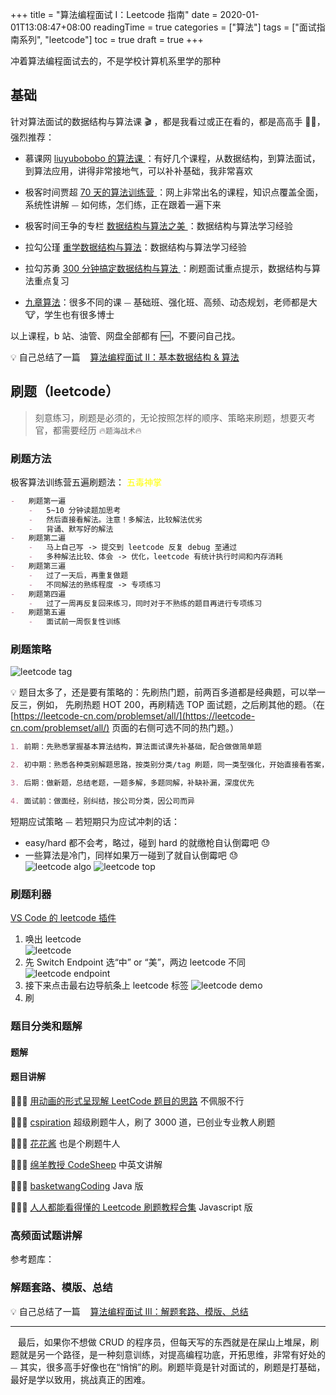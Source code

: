 +++
title = "算法编程面试 I：Leetcode 指南"
date = 2020-01-01T13:08:47+08:00
readingTime = true
categories = ["算法"]
tags = ["面试指南系列", "leetcode"]
toc = true
draft = true
+++

冲着算法编程面试去的，不是学校计算机系里学的那种

<!--more-->

## 基础

针对算法面试的数据结构与算法课 🎬 ，都是我看过或正在看的，都是高高手 👍🏻，强烈推荐：

-   慕课网 [liuyubobobo 的算法课 ](https://www.imooc.com/t/108955) ：有好几个课程，从数据结构，到算法面试，到算法应用，讲得非常接地气，可以补补基础，我非常喜欢

-   极客时间贾超 [70 天的算法训练营 ](https://u.geekbang.org/subject/algorithm/1000343) ：网上非常出名的课程，知识点覆盖全面，系统性讲解 ⏤ 如何练，怎们练，正在跟着一遍下来

-   极客时间王争的专栏 [数据结构与算法之美 ](https://time.geekbang.org/column/intro/126)：数据结构与算法学习经验

-   拉勾公瑾 [重学数据结构与算法](https://kaiwu.lagou.com/course/courseInfo.htm?courseId=185#/content)：数据结构与算法学习经验

-   拉勾苏勇 [300 分钟搞定数据结构与算法 ](https://kaiwu.lagou.com/course/courseInfo.htm?courseId=3#/content) ：刷题面试重点提示，数据结构与算法重点复习

*   [九章算法](https://www.jiuzhang.com/)：很多不同的课 ⏤ 基础班、强化班、高频、动态规划，老师都是大 🐮，学生也有很多博士

以上课程，b 站、油管、网盘全部都有 🆓，不要问自己找。

💡 自己总结了一篇 <i class="fas fa-external-link-alt"></i>&nbsp;&nbsp; [算法编程面试 II：基本数据结构 & 算法](/posts/interview-algo-ii/)

## 刷题（leetcode）

> 刻意练习，刷题是必须的，无论按照怎样的顺序、策略来刷题，想要灭考官，都需要经历 🔥`题海战术`🔥

### 刷题方法

极客算法训练营五遍刷题法： <font color="yellow">五毒神掌</font>

```md
-   刷题第一遍
    -   5~10 分钟读题加思考
    -   然后直接看解法。注意！多解法，比较解法优劣
    -   背诵、默写好的解法
-   刷题第二遍
    -   马上自己写 -> 提交到 leetcode 反复 debug 至通过
    -   多种解法比较、体会 -> 优化，leetcode 有统计执行时间和内存消耗
-   刷题第三遍
    -   过了一天后，再重复做题
    -   不同解法的熟练程度 -> 专项练习
-   刷题第四遍
    -   过了一周再反复回来练习，同时对于不熟练的题目再进行专项练习
-   刷题第五遍
    -   面试前一周恢复性训练
```

### 刷题策略

![leetcode tag](/images/algo/leetcode-tag.webp)

💡 题目太多了，还是要有策略的：先刷热门题，前两百多道都是经典题，可以举一反三，例如， 先刷热题 HOT 200，再刷精选 TOP 面试题，之后刷其他的题。（在 [https://leetcode-cn.com/problemset/all/](https://leetcode-cn.com/problemset/all/) 页面的右侧可选不同的热门题。）

```md
1. 前期：先熟悉掌握基本算法结构，算法面试课先补基础，配合做做简单题

2. 初中期：熟悉各种类别解题思路，按类别分类/tag 刷题，同一类型强化，开始直接看答案，学最优解，背经典题，模版，建立思维体系

3. 后期：做新题，总结老题，一题多解，多题同解，补缺补漏，深度优先

4. 面试前：做面经，别纠结，按公司分类，因公司而异
```

短期应试策略 ⏤ 若短期只为应试冲刺的话：

-   easy/hard 都不会考，略过，碰到 hard 的就缴枪自认倒霉吧 😓
-   一些算法是冷门，同样如果万一碰到了就自认倒霉吧 😓  
     ![leetcode algo](/images/algo/leetcode-algo.png)
    ![leetcode top](/images/algo/leetcode-top.png)

### 刷题利器

[VS Code 的 leetcode 插件](https://github.com/jdneo/vscode-leetcode/blob/master/docs/README_zh-CN.md)

1. 唤出 leetcode  
   ![leetcode](/images/vscode/leetcode.png)
2. 先 Switch Endpoint 选“中” or “美”，两边 leetcode 不同  
   ![leetcode endpoint](/images/vscode/leetcode-endpoint.png)
3. 接下来点击最右边导航条上 leetcode 标签
   ![leetcode demo](/images/vscode/leetcode-demo.gif)
4. 刷

### 题目分类和题解

#### 题解

#### 题目讲解

💁🏻‍♂️ [用动画的形式呈现解 LeetCode 题目的思路](https://github.com/MisterBooo/LeetCodeAnimation) 不佩服不行

💁🏻‍♂️ [cspiration](https://www.youtube.com/channel/UCTWuRL33U8xBPqk3LehXjFw/playlists) 超级刷题牛人，刷了 3000 道，已创业专业教人刷题

💁🏻‍♂️ [花花酱](https://www.youtube.com/user/xxfflower/playlists) 也是个刷题牛人

💁🏻‍♂️ [绵羊教授 CodeSheep](https://www.youtube.com/playlist?list=PLgkTb_uYkq5f6mI52NZv68QTb6Ui7omWX) 中英文讲解

💁🏻‍♂️ [basketwangCoding](https://www.youtube.com/playlist?list=PLH8TFsY0qnE2R9kf_9vahNY6pG9601z_4) Java 版

💁🏻‍♂️ [人人都能看得懂的 Leetcode 刷题教程合集](https://www.bilibili.com/video/BV1wA411b7qZ) Javascript 版

### 高频面试题讲解

参考题库：

### 解题套路、模版、总结

💡 自己总结了一篇 <i class="fas fa-external-link-alt"></i>&nbsp;&nbsp; [算法编程面试 III：解题套路、模版、总结](/posts/interview-algo-iii/)

---

<i class="fas fa-map-marker-alt"></i>&nbsp;&nbsp; 最后，如果你不想做 CRUD 的程序员，但每天写的东西就是在屎山上堆屎，刷题就是另一个路径，是一种刻意训练，对提高编程功底，开拓思维，非常有好处的 ⏤ 其实，很多高手好像也在“悄悄”的刷。刷题毕竟是针对面试的，刷题是打基础，最好是学以致用，挑战真正的困难。
